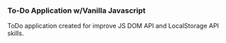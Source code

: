 ### To-Do Application w/Vanilla Javascript

ToDo application created for improve JS DOM API and LocalStorage API skills.